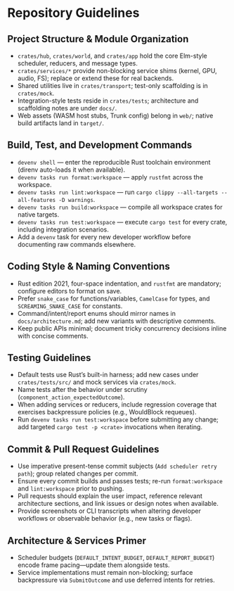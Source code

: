 # Repository Guidelines

## Project Structure & Module Organization
- `crates/hub`, `crates/world`, and `crates/app` hold the core Elm-style scheduler, reducers, and message types.
- `crates/services/*` provide non-blocking service shims (kernel, GPU, audio, FS); replace or extend these for real backends.
- Shared utilities live in `crates/transport`; test-only scaffolding is in `crates/mock`.
- Integration-style tests reside in `crates/tests`; architecture and scaffolding notes are under `docs/`.
- Web assets (WASM host stubs, Trunk config) belong in `web/`; native build artifacts land in `target/`.

## Build, Test, and Development Commands
- `devenv shell` — enter the reproducible Rust toolchain environment (direnv auto-loads it when available).
- `devenv tasks run format:workspace` — apply `rustfmt` across the workspace.
- `devenv tasks run lint:workspace` — run `cargo clippy --all-targets --all-features -D warnings`.
- `devenv tasks run build:workspace` — compile all workspace crates for native targets.
- `devenv tasks run test:workspace` — execute `cargo test` for every crate, including integration scenarios.
- Add a `devenv` task for every new developer workflow before documenting raw commands elsewhere.

## Coding Style & Naming Conventions
- Rust edition 2021, four-space indentation, and `rustfmt` are mandatory; configure editors to format on save.
- Prefer `snake_case` for functions/variables, `CamelCase` for types, and `SCREAMING_SNAKE_CASE` for constants.
- Command/intent/report enums should mirror names in `docs/architecture.md`; add new variants with descriptive comments.
- Keep public APIs minimal; document tricky concurrency decisions inline with concise comments.

## Testing Guidelines
- Default tests use Rust’s built-in harness; add new cases under `crates/tests/src/` and mock services via `crates/mock`.
- Name tests after the behavior under scrutiny (`component_action_expectedOutcome`).
- When adding services or reducers, include regression coverage that exercises backpressure policies (e.g., WouldBlock requeues).
- Run `devenv tasks run test:workspace` before submitting any change; add targeted `cargo test -p <crate>` invocations when iterating.

## Commit & Pull Request Guidelines
- Use imperative present-tense commit subjects (`Add scheduler retry path`); group related changes per commit.
- Ensure every commit builds and passes tests; re-run `format:workspace` and `lint:workspace` prior to pushing.
- Pull requests should explain the user impact, reference relevant architecture sections, and link issues or design notes when available.
- Provide screenshots or CLI transcripts when altering developer workflows or observable behavior (e.g., new tasks or flags).

## Architecture & Services Primer
- Scheduler budgets (`DEFAULT_INTENT_BUDGET`, `DEFAULT_REPORT_BUDGET`) encode frame pacing—update them alongside tests.
- Service implementations must remain non-blocking; surface backpressure via `SubmitOutcome` and use deferred intents for retries.
